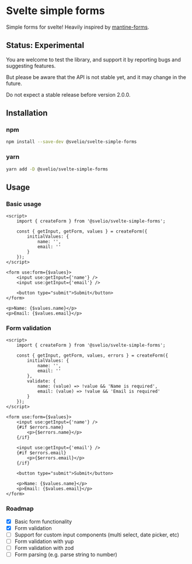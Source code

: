 # Svelte simple forms

Simple forms for svelte! Heavily inspired by [mantine-forms](https://github.com/mantinedev/mantine/tree/master/src/mantine-form).

## Status: Experimental

You are welcome to test the library, and support it by reporting bugs and suggesting features.

But please be aware that the API is not stable yet, and it may change in the future.

Do not expect a stable release before version 2.0.0.

## Installation

### npm

```bash
npm install --save-dev @svelio/svelte-simple-forms
```

### yarn

```bash
yarn add -D @svelio/svelte-simple-forms
```

## Usage

### Basic usage

```svelte
<script>
	import { createForm } from '@svelio/svelte-simple-forms';

	const { getInput, getForm, values } = createForm({
		initialValues: {
			name: '',
			email: ''
		}
	});
</script>

<form use:form={$values}>
	<input use:getInput={'name'} />
	<input use:getInput={'email'} />

	<button type="submit">Submit</button>
</form>

<p>Name: {$values.name}</p>
<p>Email: {$values.email}</p>
```

### Form validation

```svelte
<script>
	import { createForm } from '@svelio/svelte-simple-forms';

	const { getInput, getForm, values, errors } = createForm({
		initialValues: {
			name: '',
			email: ''
		},
		validate: {
			name: (value) => !value && 'Name is required',
			email: (value) => !value && 'Email is required'
		}
	});
</script>

<form use:form={$values}>
	<input use:getInput={'name'} />
	{#if $errors.name}
		<p>{$errors.name}</p>
	{/if}

	<input use:getInput={'email'} />
	{#if $errors.email}
		<p>{$errors.email}</p>
	{/if}

	<button type="submit">Submit</button>

	<p>Name: {$values.name}</p>
	<p>Email: {$values.email}</p>
</form>
```

### Roadmap

- [x] Basic form functionality
- [x] Form validation
- [ ] Support for custom input components (multi select, date picker, etc)
- [ ] Form validation with yup
- [ ] Form validation with zod
- [ ] Form parsing (e.g. parse string to number)
